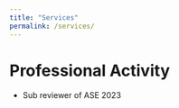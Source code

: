 ```yaml
---
title: "Services"
permalink: /services/
---
```


# Professional Activity

<ul>
          <li> Sub reviewer of ASE 2023</li>

</ul>
